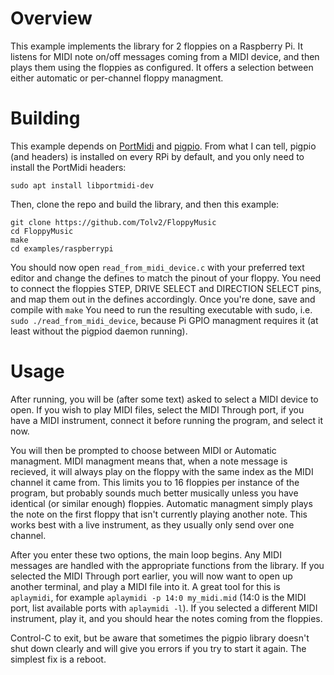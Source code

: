 # Overview
This example implements the library for 2 floppies on a Raspberry Pi. It listens for MIDI note on/off messages coming from a MIDI device, and then plays them using the floppies as configured. It offers a selection between either automatic or per-channel floppy managment.

# Building
This example depends on [PortMidi](https://github.com/PortMidi/PortMidi) and [pigpio](https://github.com/joan2937/pigpio). From what I can tell, pigpio (and headers) is installed on every RPi by default, and you only need to install the PortMidi headers:

`sudo apt install libportmidi-dev`

Then, clone the repo and build the library, and then this example:

```
git clone https://github.com/Tolv2/FloppyMusic
cd FloppyMusic
make
cd examples/raspberrypi
```
You should now open `read_from_midi_device.c` with your preferred text editor and change the defines to match the pinout of your floppy. You need to connect the floppies STEP, DRIVE SELECT and DIRECTION SELECT pins, and map them out in the defines accordingly. Once you're done, save and compile with `make` You need to run the resulting executable with sudo, i.e. `sudo ./read_from_midi_device`, because Pi GPIO managment requires it (at least without the pigpiod daemon running).


# Usage
After running, you will be (after some text) asked to select a MIDI device to open. If you wish to play MIDI files, select the MIDI Through port, if you have a MIDI instrument, connect it before running the program, and select it now. 

You will then be prompted to choose between MIDI or Automatic managment. 
MIDI managment means that, when a note message is recieved, it will always play on the floppy with the same index as the MIDI channel it came from. This limits you to 16 floppies per instance of the program, but probably sounds much better musically unless you have identical (or similar enough) floppies.
Automatic managment simply plays the note on the first floppy that isn't currently playing another note. This works best with a live instrument, as they usually only send over one channel.

After you enter these two options, the main loop begins. Any MIDI messages are handled with the appropriate functions from the library. If you selected the MIDI Through port earlier, you will now want to open up another terminal, and play a MIDI file into it. A great tool for this is `aplaymidi`, for example `aplaymidi -p 14:0 my_midi.mid` (14:0 is the MIDI port, list available ports with `aplaymidi -l`). If you selected a different MIDI instrument, play it, and you should hear the notes coming from the floppies. 

Control-C to exit, but be aware that sometimes the pigpio library doesn't shut down clearly and will give you errors if you try to start it again. The simplest fix is a reboot.